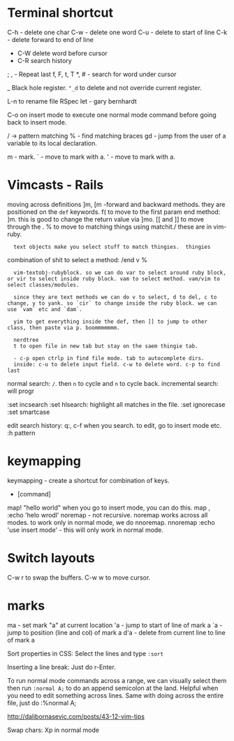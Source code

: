 # Terminal shortcut
C-h - delete one char
C-w - delete one word
C-u - delete to start of line
C-k - delete forward to end of line
- C-W delete word before cursor
- C-R search history

; , - Repeat last f, F, t, T
\*, # - search for word under cursor

_ Black hole register. `"_d` to delete and not override current register.


L-n to rename file
RSpec let - gary bernhardt

C-o on insert mode to execute one normal mode command before going back to insert mode.

  / -> pattern matching
  % - find matching braces
  gd - jump from the user of a variable to its local declaration.

  m - mark.
  ` - move to mark with a.
  ' - move to mark with a.

# Vimcasts  - Rails

  moving across definitions
  ]m, [m -forward and backward methods. they are positioned on the `def` keywords.
  f( to move to the first param
      end method: ]m. this is good to change the return value via ]mo.
      [[ and ]] to move through the .
      % to move to matching things using matchit./
      these are in vim-ruby.

      text objects make you select stuff to match thingies.  thingies

combination of shit to select a method: /end v %

      vim-textobj-rubyblock. so we can do var to select around ruby block, or vir to select inside ruby block. vam to select method. vam/vim to select classes/modules.

      since they are text methods we can do v to select, d to del, c to change, y to yank. so `cir` to change inside the ruby block. we can use `vam` etc and `dam`.

      yim to get everything inside the def, then ]] to jump to other class, then paste via p. boommmmmmm.

      nerdtree
      t to open file in new tab but stay on the saem thingie tab.

      - c-p open ctrlp in find file mode. tab to autocomplete dirs.
      inside: c-u to delete input field. c-w to delete word. c-p to find last

  normal search: `/`. then `n` to cycle and `n` to cycle back. incremental search: will progr

  :set incsearch
  :set hlsearch: highlight all matches in the file.
  :set ignorecase
  :set smartcase

  edit search history:
  q:, c-f when you search. to edit, go to insert mode etc.
  :h pattern

# keymapping

  keymapping - create a shortcut for combination of keys.

  * [command]

  map! <f5> "hello world"<cr> when you go to insert mode, you can do this.
  map <leader>, :<c-u>echo 'helo wrodl'</cr>
  noremap - not recursive.
  noremap works across all modes. to work only in normal mode, we do nnoremap.
  nnoremap <s-v> :<c-u>echo 'use insert mode'<cr> - this will only work in normal mode.

# Switch layouts

C-w r to swap the buffers.
C-w w to move cursor.

# marks
  ma - set mark "a" at current location
  'a - jump to start of line of mark a
  `a - jump to position (line and col) of mark a
  d'a - delete from current line to line of mark a

Sort properties in CSS: Select the lines and type `:sort`

Inserting a line break: Just do r-Enter.

To run normal mode commands across a range, we can visually select them then run `:normal A;` to do an append semicolon at the land. Helpful when you need to edit something across lines.
Same with doing across the entire file, just do :%normal A;

http://dalibornasevic.com/posts/43-12-vim-tips

Swap chars: Xp in normal mode

